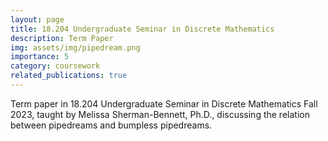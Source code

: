 ```yaml
---
layout: page
title: 18.204 Undergraduate Seminar in Discrete Mathematics
description: Term Paper
img: assets/img/pipedream.png
importance: 5
category: coursework
related_publications: true
---
```


Term paper in 18.204 Undergraduate Seminar in Discrete Mathematics Fall 2023, taught by Melissa Sherman-Bennett, Ph.D., discussing the relation between pipedreams and bumpless pipedreams.

<!-- [![Open PDF](https://img.icons8.com/color/48/000000/pdf-2.png)](https://saqzhao.github.io/assets/pdf/18_204_Term_Paper.pdf){:target="_blank" rel="noopener noreferrer"} -->